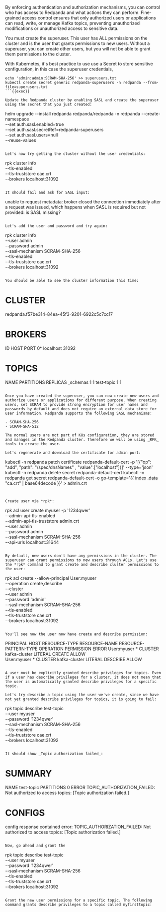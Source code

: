 By enforcing authentication and authorization mechanisms, you can control who has access to Redpanda and what actions they can perform. Fine-grained access control ensures that only authorized users or applications can read, write, or manage Kafka topics, preventing unauthorized modifications or unauthorized access to sensitive data.

You must create the superuser. This user has ALL permissions on the cluster and is the user that grants permissions to new users. Without a superuser, you can create other users, but you will not be able to grant them permissions to the cluster.

With Kubernetes, it's best practice to use use a Secret to store sensitive configuration, in this case the superuser credentials,

```
echo 'admin:admin:SCRAM-SHA-256' >> superusers.txt
kubectl create secret generic redpanda-superusers -n redpanda --from-file=superusers.txt
```{{exec}}

Update the Redpanda cluster by enabling SASL and create the superuser using the secret that you just created:
```
helm upgrade --install redpanda redpanda/redpanda -n redpanda --create-namespace \
  --set auth.sasl.enabled=true \
  --set auth.sasl.secretRef=redpanda-superusers \
  --set auth.sasl.users=null \
  --reuse-values
```{{exec}} 

Let's now try getting the cluster without the user credentials:
```
rpk cluster info \
  --tls-enabled \
  --tls-truststore cae.crt \
  --brokers localhost:31092
```{{exec}}

It should fail and ask for SASL input:
```
unable to request metadata: broker closed the connection immediately after a request was issued, which happens when SASL is required but not provided: is SASL missing?
```

Let's add the user and password and try again:

```
rpk cluster info \
  --user admin \
  --password admin \
  --sasl-mechanism SCRAM-SHA-256 \
  --tls-enabled \
  --tls-truststore cae.crt \
  --brokers localhost:31092
```{{exec}}

You should be able to see the cluster information this time:
```
CLUSTER
=======
redpanda.f57be314-84ea-45f3-9201-6922c5c7cc17

BROKERS
=======
ID    HOST       PORT
0*    localhost  31092

TOPICS
======
NAME        PARTITIONS  REPLICAS
_schemas    1           1
test-topic  1           1
```

Once you have created the superuser, you can now create new users and authorize users or applications for different purpose. When creating users, set SCRAM to provide strong encryption for user names and passwords by default and does not require an external data store for user information. Redpanda supports the following SASL mechanisms:

- SCRAM-SHA-256
- SCRAM-SHA-512

The normal users are not part of K8s configuration, they are stored and manages in the Redpanda cluster. Therefore we will be using _RPK_ tools to create the user.

Let's regenerate and download the certificate for admin port:

```
kubectl -n redpanda patch certificate redpanda-default-cert -p '[{"op": "add", "path": "/spec/dnsNames" , "value":["localhost"]}]' --type='json'
kubectl -n redpanda delete secret redpanda-default-cert
kubectl -n redpanda get secret redpanda-default-cert -o go-template='{{ index .data "ca.crt" | base64decode }}' > admin.crt
```{{exec}}


Create user via *rpk*:
```
rpk acl user create myuser -p '1234qwer' \
  --admin-api-tls-enabled \
  --admin-api-tls-truststore admin.crt \
  --user admin \
  --password admin \
  --sasl-mechanism SCRAM-SHA-256 \
  --api-urls localhost:31644
```{{exec}}

By default, new users don't have any permissions in the cluster. The superuser can grant permissions to new users through ACLs. Let's use the *rpk* command to grant create and describe cluster permissions to the user:
```
rpk acl create --allow-principal User:myuser \
  --operation create,describe \
  --cluster \
  --user admin \
  --password 'admin' \
  --sasl-mechanism SCRAM-SHA-256 \
  --tls-enabled \
  --tls-truststore cae.crt \
  --brokers localhost:31092
```{{exec}}

You'll see now the user now have create and describe permission: 
```
PRINCIPAL    HOST  RESOURCE-TYPE  RESOURCE-NAME  RESOURCE-PATTERN-TYPE  OPERATION  PERMISSION  ERROR
User:myuser  *     CLUSTER        kafka-cluster  LITERAL                CREATE     ALLOW       
User:myuser  *     CLUSTER        kafka-cluster  LITERAL                DESCRIBE   ALLOW    
```

A user must be explicitly granted describe privileges for topics. Even if a user has describe privileges for a cluster, it does not mean that the user is automatically granted describe privileges for a specific topic.

Let's try describe a topic using the user we've create, since we have not yet granted describe privileges for topics, it is going to fail:

```
rpk topic describe test-topic \
  --user myuser \
  --password '1234qwer' \
  --sasl-mechanism SCRAM-SHA-256 \
  --tls-enabled \
  --tls-truststore cae.crt \
  --brokers localhost:31092
```{{exec}}

It should show _Topic authorization failed_:

```
SUMMARY
=======
NAME        test-topic
PARTITIONS  0
ERROR       TOPIC_AUTHORIZATION_FAILED: Not authorized to access topics: [Topic authorization failed.]

CONFIGS
=======
config response contained error: TOPIC_AUTHORIZATION_FAILED: Not authorized to access topics: [Topic authorization failed.]
```

Now, go ahead and grant the 
```
rpk topic describe test-topic \
  --user myuser \
  --password '1234qwer' \
  --sasl-mechanism SCRAM-SHA-256 \
  --tls-enabled \
  --tls-truststore cae.crt \
  --brokers localhost:31092
```{{exec}}

Grant the new user permissions for a specific topic. The following command grants describe privileges to a topic called myfirsttopic: